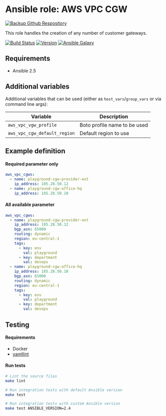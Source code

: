 # Ansible role: AWS VPC CGW

[![Backup Github Respository](https://github.com/Flaconi/ansible-role-aws-vpc-cgw/actions/workflows/backups.yml/badge.svg)](https://github.com/Flaconi/ansible-role-aws-vpc-cgw/actions/workflows/backups.yml)

This role handles the creation of any number of customer gateways.

[![Build Status](https://travis-ci.org/Flaconi/ansible-role-aws-vpc-cgw.svg?branch=master)](https://travis-ci.org/Flaconi/ansible-role-aws-vpc-cgw)
[![Version](https://img.shields.io/github/tag/Flaconi/ansible-role-aws-vpc-cgw.svg)](https://github.com/Flaconi/ansible-role-aws-vpc-cgw/tags)
[![Ansible Galaxy](https://img.shields.io/ansible/role/d/25936.svg)](https://galaxy.ansible.com/Flaconi/aws-vpc-cgw/)

## Requirements

* Ansible 2.5


## Additional variables

Additional variables that can be used (either as `host_vars`/`group_vars` or via command line args):

| Variable                     | Description                  |
|------------------------------|------------------------------|
| `aws_vpc_vgw_profile`        | Boto profile name to be used |
| `aws_vpc_cgw_default_region` | Default region to use        |


## Example definition

#### Required parameter only

```yml
aws_vpc_cgws:
  - name: playground-cgw-provider-ext
    ip_address: 185.28.50.12
  - name: playground-cgw-office-hq
    ip_address: 185.28.50.10
```

#### All available parameter
```yml
aws_vpc_cgws:
  - name: playground-cgw-provider-ext
    ip_address: 185.28.50.12
    bgp_asn: 65000
    routing: dynamic
    region: eu-central-1
    tags:
      - key: env
        val: playground
      - key: department
        val: devops
  - name: playground-cgw-office-hq
    ip_address: 185.28.50.10
    bgp_asn: 65000
    routing: dynamic
    region: eu-central-1
    tags:
      - key: env
        val: playground
      - key: department
        val: devops
```


## Testing

#### Requirements

* Docker
* [yamllint](https://github.com/adrienverge/yamllint)

#### Run tests

```bash
# Lint the source files
make lint

# Run integration tests with default Ansible version
make test

# Run integration tests with custom Ansible version
make test ANSIBLE_VERSION=2.4
```
